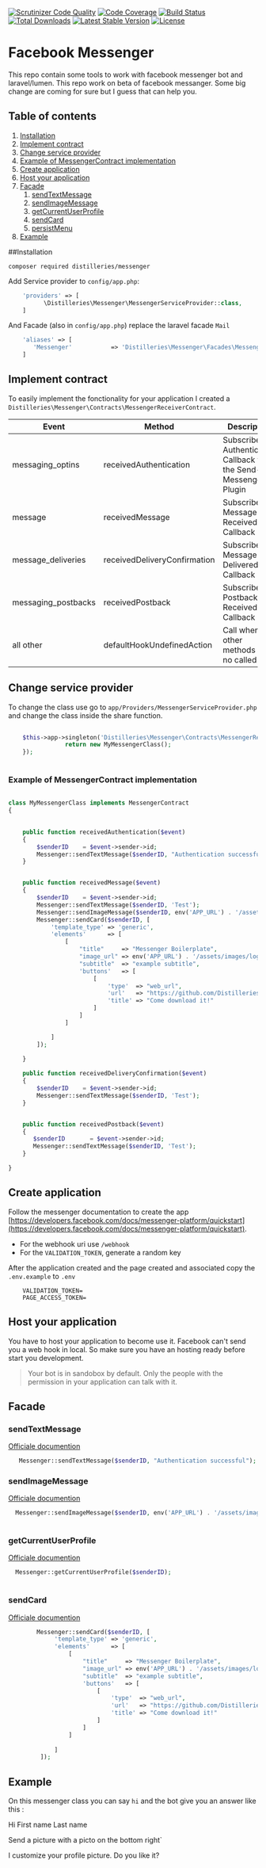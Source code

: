 [![Scrutinizer Code Quality](https://scrutinizer-ci.com/g/Distilleries/Messenger/badges/quality-score.png?b=master)](https://scrutinizer-ci.com/g/Distilleries/Messenger/?branch=master)
[![Code Coverage](https://scrutinizer-ci.com/g/Distilleries/Messenger/badges/coverage.png?b=master)](https://scrutinizer-ci.com/g/Distilleries/Messenger/?branch=master)
[![Build Status](https://travis-ci.org/Distilleries/Messenger.svg?branch=master)](https://travis-ci.org/Distilleries/Messenger)
[![Total Downloads](https://poser.pugx.org/distilleries/messenger/downloads)](https://packagist.org/packages/distilleries/messenger)
[![Latest Stable Version](https://poser.pugx.org/distilleries/messenger/version)](https://packagist.org/packages/distilleries/messenger)
[![License](https://img.shields.io/badge/license-MIT-brightgreen.svg?style=flat)](LICENSE) 

# Facebook Messenger 

This repo contain some tools to work with facebook messenger bot and  laravel/lumen. This repo work on beta of facebook messanger. Some big change are coming for sure but I guess that can help you.


## Table of contents
1. [Installation](#installation)
1. [Implement contract](#implement-contract)
1. [Change service provider ](#change-service-provider)
1. [Example of MessengerContract implementation](#example-of-messengercontract-implementation)
1. [Create application](#create-application)
1. [Host your application](#host-your-application)
1. [Facade](#facade)
    1. [sendTextMessage](#sendtextmessage)
    1. [sendImageMessage](#sendimagemessage)
    1. [getCurrentUserProfile](#getcurrentuserprofile)
    1. [sendCard](#sendcard)
    1. [persistMenu](#persistmenu)
1. [Example](#example)




##Installation

`composer required distilleries/messenger`



Add Service provider to `config/app.php`:

``` php
    'providers' => [
          \Distilleries\Messenger\MessengerServiceProvider::class,
    ]
```

And Facade (also in `config/app.php`) replace the laravel facade `Mail`
   

``` php
    'aliases' => [
       'Messenger'           => 'Distilleries\Messenger\Facades\Messenger'
    ]
```



## Implement contract
To easily implement the fonctionality for your application I created a `Distilleries\Messenger\Contracts\MessengerReceiverContract`.


| Event | Method | Description | 
| ----- | ------ | ------------|
| messaging_optins | receivedAuthentication | Subscribes to Authentication Callback via the Send-to-Messenger Plugin |
| message | receivedMessage | Subscribes to Message Received Callback |
| message_deliveries | receivedDeliveryConfirmation | Subscribes to Message Delivered Callback |
| messaging_postbacks | receivedPostback | Subscribes to Postback Received Callback |
| all other | defaultHookUndefinedAction | Call when the other methods was no called |



## Change service provider 


To change the class use go to `app/Providers/MessengerServiceProvider.php` and change the class inside the share function.

```php
    
    $this->app->singleton('Distilleries\Messenger\Contracts\MessengerReceiverContract', function ($app) {
                return new MyMessengerClass();
    });
      
```

### Example of MessengerContract implementation

```php

class MyMessengerClass implements MessengerContract
{

  
    public function receivedAuthentication($event)
    {
        $senderID    = $event->sender->id;
        Messenger::sendTextMessage($senderID, "Authentication successful");
    }


    public function receivedMessage($event)
    {
        $senderID    = $event->sender->id;
        Messenger::sendTextMessage($senderID, 'Test');
        Messenger::sendImageMessage($senderID, env('APP_URL') . '/assets/images/logo.png');,
        Messenger::sendCard($senderID, [
            'template_type' => 'generic',
            'elements'      => [
                [
                    "title"     => "Messenger Boilerplate",
                    "image_url" => env('APP_URL') . '/assets/images/logo.png',
                    "subtitle"  => "example subtitle",
                    'buttons'   => [
                        [
                            'type'  => "web_url",
                            'url'   => "https://github.com/Distilleries/lumen-messenger-boilerplate",
                            'title' => "Come download it!"
                        ]
                    ]
                ]

            ]
        ]);
  
    }

    public function receivedDeliveryConfirmation($event)
    {
        $senderID    = $event->sender->id;
        Messenger::sendTextMessage($senderID, 'Test');
    }


    public function receivedPostback($event)
    {
       $senderID       = $event->sender->id;
       Messenger::sendTextMessage($senderID, 'Test');
    }

}
```

## Create application
Follow the messenger documentation to create the app [https://developers.facebook.com/docs/messenger-platform/quickstart](https://developers.facebook.com/docs/messenger-platform/quickstart).

* For the webhook uri use `/webhook`
* For the `VALIDATION_TOKEN`, generate a random key


After the application created and the page created and associated copy the `.env.example` to `.env`

```
    VALIDATION_TOKEN=
    PAGE_ACCESS_TOKEN=
```


## Host your application
You have to host your application to become use it. Facebook can't send you a web hook in local. So make sure you have an hosting ready before start you development.

>Your bot is in sandobox by default. Only the people with the permission in your application can talk with it.


## Facade

### sendTextMessage

[Officiale documention](https://developers.facebook.com/docs/messenger-platform/send-api-reference/text-message)

 ```php 
    Messenger::sendTextMessage($senderID, "Authentication successful");
 ```
 
### sendImageMessage


[Officiale documention](https://developers.facebook.com/docs/messenger-platform/send-api-reference/image-attachment)

  ```php 
    Messenger::sendImageMessage($senderID, env('APP_URL') . '/assets/images/logo.png');
    
  ``` 
### getCurrentUserProfile

[Officiale documention](https://developers.facebook.com/docs/messenger-platform/user-profile)


  ```php 
    Messenger::getCurrentUserProfile($senderID);
    
  ```
  
### sendCard

[Officiale documention](https://developers.facebook.com/docs/messenger-platform/send-api-reference/file-attachment)

  
 ```php
         Messenger::sendCard($senderID, [
              'template_type' => 'generic',
              'elements'      => [
                  [
                      "title"     => "Messenger Boilerplate",
                      "image_url" => env('APP_URL') . '/assets/images/logo.png',
                      "subtitle"  => "example subtitle",
                      'buttons'   => [
                          [
                              'type'  => "web_url",
                              'url'   => "https://github.com/Distilleries/lumen-messenger-boilerplate",
                              'title' => "Come download it!"
                          ]
                      ]
                  ]
  
              ]
          ]);
 ```
 

## Example
On this messenger class you can say `hi` and the bot give you an answer like this :

Hi First name Last name

Send a picture with a picto on the bottom right`

I customize your profile picture. Do you like it?

